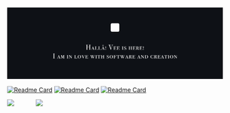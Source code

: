 ![](/profile-cover.png)

<!--[![Readme Card](https://github-readme-stats.vercel.app/api/pin/?username=veekhere&repo=codewars&theme=github_dark&hide_border=true)](https://github.com/veekhere/codewars)
[![Readme Card](https://github-readme-stats.vercel.app/api/pin/?username=veekhere&repo=quoro&theme=github_dark&hide_border=true)](https://github.com/veekhere/quoro)-->

[![Readme Card](https://github-readme-stats.vercel.app/api/pin/?username=veekhere&repo=uni-funlog&theme=github_dark&hide_border=true)](https://github.com/veekhere/uni-funlog)
[![Readme Card](https://github-readme-stats.vercel.app/api/pin/?username=veekhere&repo=uni-os&theme=github_dark&hide_border=true)](https://github.com/veekhere/uni-os)
[![Readme Card](https://github-readme-stats.vercel.app/api/pin/?username=veekhere&repo=uni-os&theme=github_dark&hide_border=true)](https://github.com/veekhere/habits-tracker)

<div>
  <img src="https://github-readme-stats.vercel.app/api/top-langs/?username=veekhere&layout=compact&theme=github_dark&hide_border=true&langs_count=10" />
  &nbsp; &nbsp; &nbsp; &nbsp; &nbsp; &nbsp;
  <img src="https://readme-jokes-veekhere.vercel.app/api?hideBorder&theme=react&bgColor=%230E1116&title=Random%20Joke&qColor=%23EEE170" />
</div>
